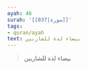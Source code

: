 ```yaml
---
ayah: 46
surah: '[[037|سورة]]'
tags:
- quran/ayah
text: بيضاء لذة للشاربين
---
```

> بيضاء لذة للشاربين
